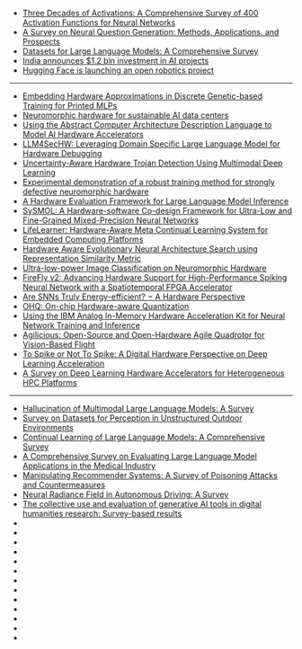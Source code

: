 - [Three Decades of Activations: A Comprehensive Survey of 400 Activation Functions for Neural Networks](http://arxiv.org/abs/2402.09092)
- [A Survey on Neural Question Generation: Methods, Applications, and Prospects](http://arxiv.org/abs/2402.18267)
- [Datasets for Large Language Models: A Comprehensive Survey](http://arxiv.org/abs/2402.18041)
- [India announces $1.2 bln investment in AI projects](https://cur.at/t89gAwC?m=web)
- [Hugging Face is launching an open robotics project](https://cur.at/XImWe7F?m=web)

---------------
- [Embedding Hardware Approximations in Discrete Genetic-based Training for Printed MLPs](https://arxiv.org/pdf/2402.02930.pdf)
- [Neuromorphic hardware for sustainable AI data centers](https://arxiv.org/pdf/2402.02521.pdf)
- [Using the Abstract Computer Architecture Description Language to Model AI Hardware Accelerators](https://arxiv.org/pdf/2402.00069.pdf)
- [LLM4SecHW: Leveraging Domain Specific Large Language Model for Hardware Debugging](https://arxiv.org/pdf/2401.16448.pdf)
- [Uncertainty-Aware Hardware Trojan Detection Using Multimodal Deep Learning](https://arxiv.org/pdf/2401.09479.pdf)
- [Experimental demonstration of a robust training method for strongly defective neuromorphic hardware](https://arxiv.org/pdf/2312.06446.pdf)
- [A Hardware Evaluation Framework for Large Language Model Inference](https://arxiv.org/pdf/2312.03134.pdf)
- [SySMOL: A Hardware-software Co-design Framework for Ultra-Low and Fine-Grained Mixed-Precision Neural Networks](https://arxiv.org/pdf/2311.14114.pdf)
- [LifeLearner: Hardware-Aware Meta Continual Learning System for Embedded Computing Platforms](https://arxiv.org/pdf/2311.11420.pdf)
- [Hardware Aware Evolutionary Neural Architecture Search using Representation Similarity Metric](https://arxiv.org/pdf/2311.03923.pdf)
- [Ultra-low-power Image Classification on Neuromorphic Hardware](https://arxiv.org/pdf/2309.16795.pdf)
- [FireFly v2: Advancing Hardware Support for High-Performance Spiking Neural Network with a Spatiotemporal FPGA Accelerator](https://arxiv.org/pdf/2309.16158.pdf)
- [Are SNNs Truly Energy-efficient? − A Hardware Perspective](https://arxiv.org/pdf/2309.03388.pdf)
- [OHQ: On-chip Hardware-aware Quantization](https://arxiv.org/pdf/2309.01945.pdf)
- [Using the IBM Analog In-Memory Hardware Acceleration Kit for Neural Network Training and Inference](https://arxiv.org/pdf/2307.09357.pdf)
- [Agilicious: Open-Source and Open-Hardware Agile Quadrotor for Vision-Based Flight](https://arxiv.org/pdf/2307.06100.pdf)
- [To Spike or Not To Spike: A Digital Hardware Perspective on Deep Learning Acceleration](https://arxiv.org/pdf/2306.15749.pdf)
- [A Survey on Deep Learning Hardware Accelerators for Heterogeneous HPC Platforms](https://arxiv.org/pdf/2306.15552.pdf)

------------
- [Hallucination of Multimodal Large Language Models: A Survey](https://arxiv.org/pdf/2404.18930)
- [Survey on Datasets for Perception in Unstructured Outdoor Environments](https://arxiv.org/pdf/2404.18750)
- [Continual Learning of Large Language Models: A Comprehensive Survey](https://arxiv.org/pdf/2404.16789)
- [A Comprehensive Survey on Evaluating Large Language Model Applications in the Medical Industry](https://arxiv.org/pdf/2404.15777)
- [Manipulating Recommender Systems: A Survey of Poisoning Attacks and Countermeasures](https://arxiv.org/pdf/2404.14942)
- [Neural Radiance Field in Autonomous Driving: A Survey](https://arxiv.org/pdf/2404.13816)
- [The collective use and evaluation of generative AI tools in digital humanities research: Survey-based results](https://arxiv.org/pdf/2404.12458)
- []()
- []()
- []()
- []()
- []()
- []()
- []()
- []()
- []()
- []()
- []()
- []()
- []()
